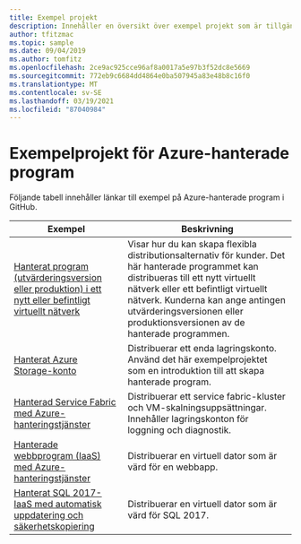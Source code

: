 ```yaml
---
title: Exempel projekt
description: Innehåller en översikt över exempel projekt som är tillgängliga för Azure Managed Applications.
author: tfitzmac
ms.topic: sample
ms.date: 09/04/2019
ms.author: tomfitz
ms.openlocfilehash: 2ce9ac925cce96af8a0017a5e97b3f52dc8e5669
ms.sourcegitcommit: 772eb9c6684dd4864e0ba507945a83e48b8c16f0
ms.translationtype: MT
ms.contentlocale: sv-SE
ms.lasthandoff: 03/19/2021
ms.locfileid: "87040984"
---
```

# <a name="sample-projects-for-azure-managed-applications"></a>Exempelprojekt för Azure-hanterade program

Följande tabell innehåller länkar till exempel på Azure-hanterade program i GitHub.

| Exempel | Beskrivning |
| --- | --- |
| [Hanterat program (utvärderingsversion eller produktion) i ett nytt eller befintligt virtuellt nätverk](https://github.com/Azure/azure-managedapp-samples/tree/master/Managed%20Application%20Sample%20Packages/201-managed-app-using-existing-vnet) | Visar hur du kan skapa flexibla distributionsalternativ för kunder. Det här hanterade programmet kan distribueras till ett nytt virtuellt nätverk eller ett befintligt virtuellt nätverk. Kunderna kan ange antingen utvärderingsversionen eller produktionsversionen av de hanterade programmen. |
| [Hanterat Azure Storage-konto](https://github.com/Azure/azure-managedapp-samples/tree/master/Managed%20Application%20Sample%20Packages/201-managed-storage-account) | Distribuerar ett enda lagringskonto. Använd det här exempelprojektet som en introduktion till att skapa hanterade program. |
| [Hanterad Service Fabric med Azure-hanteringstjänster](https://github.com/Azure/azure-managedapp-samples/tree/master/Managed%20Application%20Sample%20Packages/201-managed-service-fabric) | Distribuerar ett service fabric-kluster och VM-skalningsuppsättningar. Innehåller lagringskonton för loggning och diagnostik. |
| [Hanterade webbprogram (IaaS) med Azure-hanteringstjänster](https://github.com/Azure/azure-managedapp-samples/tree/master/Managed%20Application%20Sample%20Packages/201-managed-web-app) | Distribuerar en virtuell dator som är värd för en webbapp. |
| [Hanterat SQL 2017-IaaS med automatisk uppdatering och säkerhetskopiering](https://github.com/Azure/azure-managedapp-samples/tree/master/Managed%20Application%20Sample%20Packages/201-managed-sql-iaas) | Distribuerar en virtuell dator som är värd för SQL 2017. |
